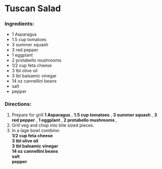 # Tuscan Salad 

### Ingredients: 
* 1 Asparagus
* 1.5 cup tomatoes
* 3 summer squash
* 3 red pepper
* 1 eggplant
* 2 protabello mushrooms
* 1/2 cup feta cheese
* 3 tbl olive oil
* 3 tbl balsamic vinegar
* 14 oz cannellini beans
*  salt
*  pepper

### Directions: 
1. Prepare for grill **1 Asparagus** , **1.5 cup tomatoes** , **3 summer squash** , **3 red pepper** , **1 eggplant** , **2 protabello mushrooms** , 
2. Grill veg and chop into bite sized pieces. 
3. In a lage bowl combine:  
**1/2 cup feta cheese**   
**3 tbl olive oil**   
**3 tbl balsamic vinegar**   
**14 oz cannellini beans**   
**salt**   
**pepper**   


